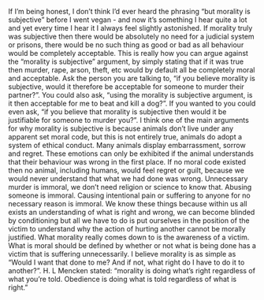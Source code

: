 If I’m being honest, I don’t think I’d ever heard the phrasing “but morality is subjective” before I went vegan - and now it’s something I hear quite a lot and yet every time I hear it I always feel slightly astonished. If morality truly was subjective then there would be absolutely no need for a judicial system or prisons, there would be no such thing as good or bad as all behaviour would be completely acceptable. This is really how you can argue against the “morality is subjective” argument, by simply stating that if it was true then murder, rape, arson, theft, etc would by default all be completely moral and acceptable. Ask the person you are talking to, “if you believe morality is subjective, would it therefore be acceptable for someone to murder their partner?”. You could also ask, “using the morality is subjective argument, is it then acceptable for me to beat and kill a dog?”. If you wanted to you could even ask, “if you believe that morality is subjective then would it be justifiable for someone to murder you?”. I think one of the main arguments for why morality is subjective is because animals don’t live under any apparent set moral code, but this is not entirely true, animals do adopt a system of ethical conduct. Many animals display embarrassment, sorrow and regret. These emotions can only be exhibited if the animal understands that their behaviour was wrong in the first place. If no moral code existed then no animal, including humans, would feel regret or guilt, because we would never understand that what we had done was wrong. Unnecessary murder is immoral, we don’t need religion or science to know that. Abusing someone is immoral. Causing intentional pain or suffering to anyone for no necessary reason is immoral. We know these things because within us all exists an understanding of what is right and wrong, we can become blinded by conditioning but all we have to do is put ourselves in the position of the victim to understand why the action of hurting another cannot be morally justified. What morality really comes down to is the awareness of a victim. What is moral should be defined by whether or not what is being done has a victim that is suffering unnecessarily. I believe morality is as simple as “Would I want that done to me? And if not, what right do I have to do it to another?”. H. L Mencken stated: “morality is doing what’s right regardless of what you’re told. Obedience is doing what is told regardless of what is right.”